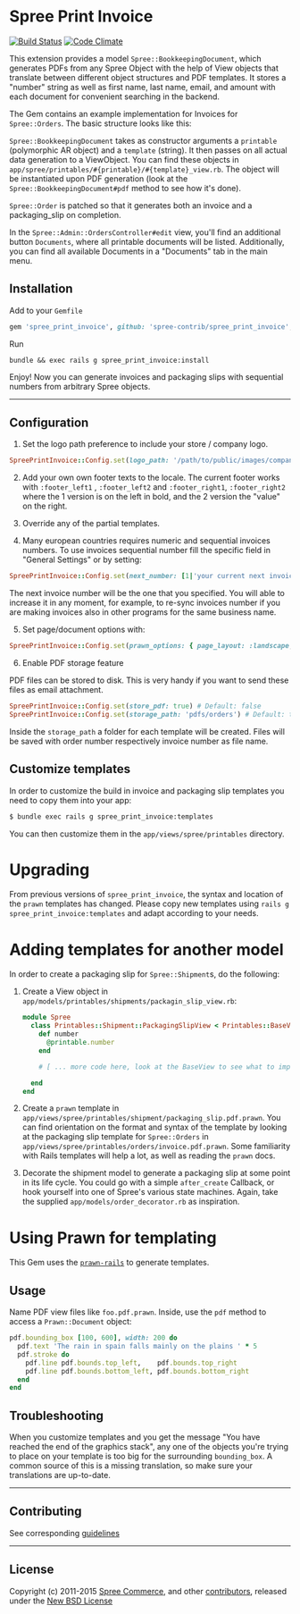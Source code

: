 # Spree Print Invoice

[![Build Status](https://travis-ci.org/spree-contrib/spree_print_invoice.svg?branch=master)](https://travis-ci.org/spree-contrib/spree_print_invoice)
[![Code Climate](https://codeclimate.com/github/spree-contrib/spree_print_invoice/badges/gpa.svg)](https://codeclimate.com/github/spree-contrib/spree_print_invoice)

This extension provides a model `Spree::BookkeepingDocument`, which generates PDFs from any Spree Object with the help of View objects that translate between different object structures and PDF templates. It stores a "number" string as well as first name, last name, email, and amount with each document for convenient searching in the backend.

The Gem contains an example implementation for Invoices for `Spree::Orders`. The basic structure looks like this:

`Spree::BookkeepingDocument` takes as constructor arguments a `printable` (polymorphic AR object) and a `template` (string). It then passes on all actual data generation to a ViewObject. You can find these objects in `app/spree/printables/#{printable}/#{template}_view.rb`. The object will be instantiated upon PDF generation (look at the `Spree::BookkeepingDocument#pdf` method to see how it's done).

`Spree::Order` is patched so that it generates both an invoice and a packaging_slip on completion.

In the `Spree::Admin::OrdersController#edit` view, you'll find an additional button `Documents`, where all printable documents will be listed. Additionally, you can find all available Documents in a "Documents" tab in the main menu.


## Installation

Add to your `Gemfile`
```ruby
gem 'spree_print_invoice', github: 'spree-contrib/spree_print_invoice', branch: 'master'
```

Run
```
bundle && exec rails g spree_print_invoice:install
```

Enjoy! Now you can generate invoices and packaging slips with sequential numbers from arbitrary Spree objects.

---

## Configuration

1. Set the logo path preference to include your store / company logo.

  ```ruby
  SpreePrintInvoice::Config.set(logo_path: '/path/to/public/images/company-logo.png')
  ```

2. Add your own own footer texts to the locale. The current footer works with `:footer_left1` , `:footer_left2` and `:footer_right1`, `:footer_right2` where the 1 version is on the left in bold, and the 2 version the "value" on the right.

3. Override any of the partial templates.

4. Many european countries requires numeric and sequential invoices numbers. To use invoices sequential number fill the specific field in "General Settings" or by setting:

  ```ruby
  SpreePrintInvoice::Config.set(next_number: [1|'your current next invoice number'])
  ```

  The next invoice number will be the one that you specified. You will able to increase it in any moment, for example, to re-sync invoices number if you are making invoices also in other programs for the same business name.

5. Set page/document options with:

  ```ruby
  SpreePrintInvoice::Config.set(prawn_options: { page_layout: :landscape, page_size: 'A4', margin: [50, 100, 150, 200] })
  ```

6. Enable PDF storage feature

  PDF files can be stored to disk. This is very handy if you want to send these files as email attachment.

  ```ruby
  SpreePrintInvoice::Config.set(store_pdf: true) # Default: false
  SpreePrintInvoice::Config.set(storage_path: 'pdfs/orders') # Default: tmp/order_prints
  ```

  Inside the `storage_path` a folder for each template will be created. Files will be saved with order number respectively invoice number as file name.

## Customize templates

In order to customize the build in invoice and packaging slip templates you need to copy them into your app:

```sh
$ bundle exec rails g spree_print_invoice:templates
```

You can then customize them in the `app/views/spree/printables` directory.

# Upgrading

From previous versions of `spree_print_invoice`, the syntax and location of the `prawn` templates has changed. Please copy new templates using `rails g spree_print_invoice:templates` and adapt according to your needs.

# Adding templates for another model

In order to create a packaging slip for `Spree::Shipment`s, do the following:

1. Create a View object in `app/models/printables/shipments/packagin_slip_view.rb`:

    ```ruby
    module Spree
      class Printables::Shipment::PackagingSlipView < Printables::BaseView
        def number
          @printable.number
        end

        # [ ... more code here, look at the BaseView to see what to implement ]

      end
    end
    ```

2. Create a `prawn` template in `app/views/spree/printables/shipment/packaging_slip.pdf.prawn`. You can find orientation on the format and syntax of the template by looking at the packaging slip template for `Spree::Orders` in `app/views/spree/printables/orders/invoice.pdf.prawn`. Some familiarity with Rails templates will help a lot, as well as reading the `prawn` docs.

3. Decorate the shipment model to generate a packaging slip at some point in its life cycle. You could go with a simple `after_create` Callback, or hook yourself into one of Spree's various state machines. Again, take the supplied `app/models/order_decorator.rb` as inspiration.

# Using Prawn for templating

This Gem uses the [`prawn-rails`](https://github.com/cortiz/prawn-rails) to generate templates.

## Usage

Name PDF view files like `foo.pdf.prawn`. Inside, use the `pdf` method to access a `Prawn::Document` object:

```ruby
pdf.bounding_box [100, 600], width: 200 do
  pdf.text 'The rain in spain falls mainly on the plains ' * 5
  pdf.stroke do
    pdf.line pdf.bounds.top_left,    pdf.bounds.top_right
    pdf.line pdf.bounds.bottom_left, pdf.bounds.bottom_right
  end
end
```

## Troubleshooting

When you customize templates and you get the message "You have reached the end of the graphics stack", any one of the objects you're trying to place on your template is too big for the surrounding `bounding_box`. A common source of this is a missing translation, so make sure your translations are up-to-date.

---

## Contributing

See corresponding [guidelines][1]

---

## License

Copyright (c) 2011-2015 [Spree Commerce][2], and other [contributors][3], released under the [New BSD License][4]

[1]: https://github.com/spree-contrib/spree_print_invoice/blob/master/CONTRIBUTING.md
[2]: https://github.com/spree
[3]: https://github.com/spree-contrib/spree_print_invoice/contributors
[4]: https://github.com/spree-contrib/spree_print_invoice/blob/master/LICENSE.md
